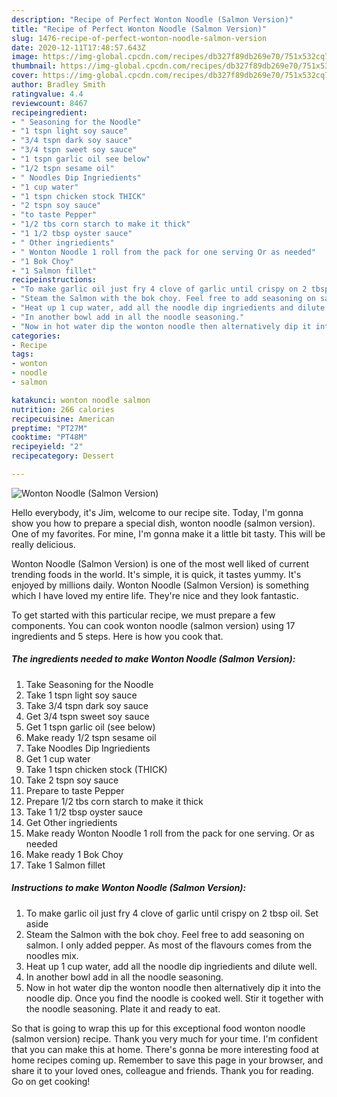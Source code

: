 ```yaml
---
description: "Recipe of Perfect Wonton Noodle (Salmon Version)"
title: "Recipe of Perfect Wonton Noodle (Salmon Version)"
slug: 1476-recipe-of-perfect-wonton-noodle-salmon-version
date: 2020-12-11T17:48:57.643Z
image: https://img-global.cpcdn.com/recipes/db327f89db269e70/751x532cq70/wonton-noodle-salmon-version-recipe-main-photo.jpg
thumbnail: https://img-global.cpcdn.com/recipes/db327f89db269e70/751x532cq70/wonton-noodle-salmon-version-recipe-main-photo.jpg
cover: https://img-global.cpcdn.com/recipes/db327f89db269e70/751x532cq70/wonton-noodle-salmon-version-recipe-main-photo.jpg
author: Bradley Smith
ratingvalue: 4.4
reviewcount: 8467
recipeingredient:
- " Seasoning for the Noodle"
- "1 tspn light soy sauce"
- "3/4 tspn dark soy sauce"
- "3/4 tspn sweet soy sauce"
- "1 tspn garlic oil see below"
- "1/2 tspn sesame oil"
- " Noodles Dip Ingriedients"
- "1 cup water"
- "1 tspn chicken stock THICK"
- "2 tspn soy sauce"
- "to taste Pepper"
- "1/2 tbs corn starch to make it thick"
- "1 1/2 tbsp oyster sauce"
- " Other ingriedients"
- " Wonton Noodle 1 roll from the pack for one serving Or as needed"
- "1 Bok Choy"
- "1 Salmon fillet"
recipeinstructions:
- "To make garlic oil just fry 4 clove of garlic until crispy on 2 tbsp oil. Set aside"
- "Steam the Salmon with the bok choy. Feel free to add seasoning on salmon. I only added pepper. As most of the flavours comes from the noodles mix."
- "Heat up 1 cup water, add all the noodle dip ingriedients and dilute well."
- "In another bowl add in all the noodle seasoning."
- "Now in hot water dip the wonton noodle then alternatively dip it into the noodle dip. Once you find the noodle is cooked well. Stir it together with the noodle seasoning. Plate it and ready to eat."
categories:
- Recipe
tags:
- wonton
- noodle
- salmon

katakunci: wonton noodle salmon 
nutrition: 266 calories
recipecuisine: American
preptime: "PT27M"
cooktime: "PT48M"
recipeyield: "2"
recipecategory: Dessert

---
```



![Wonton Noodle (Salmon Version)](https://img-global.cpcdn.com/recipes/db327f89db269e70/751x532cq70/wonton-noodle-salmon-version-recipe-main-photo.jpg)

Hello everybody, it's Jim, welcome to our recipe site. Today, I'm gonna show you how to prepare a special dish, wonton noodle (salmon version). One of my favorites. For mine, I'm gonna make it a little bit tasty. This will be really delicious.



Wonton Noodle (Salmon Version) is one of the most well liked of current trending foods in the world. It's simple, it is quick, it tastes yummy. It's enjoyed by millions daily. Wonton Noodle (Salmon Version) is something which I have loved my entire life. They're nice and they look fantastic.


To get started with this particular recipe, we must prepare a few components. You can cook wonton noodle (salmon version) using 17 ingredients and 5 steps. Here is how you cook that.

<!--inarticleads1-->

##### The ingredients needed to make Wonton Noodle (Salmon Version):

1. Take  Seasoning for the Noodle
1. Take 1 tspn light soy sauce
1. Take 3/4 tspn dark soy sauce
1. Get 3/4 tspn sweet soy sauce
1. Get 1 tspn garlic oil (see below)
1. Make ready 1/2 tspn sesame oil
1. Take  Noodles Dip Ingriedients
1. Get 1 cup water
1. Take 1 tspn chicken stock (THICK)
1. Take 2 tspn soy sauce
1. Prepare to taste Pepper
1. Prepare 1/2 tbs corn starch to make it thick
1. Take 1 1/2 tbsp oyster sauce
1. Get  Other ingriedients
1. Make ready  Wonton Noodle 1 roll from the pack for one serving. Or as needed
1. Make ready 1 Bok Choy
1. Take 1 Salmon fillet




<!--inarticleads2-->

##### Instructions to make Wonton Noodle (Salmon Version):

1. To make garlic oil just fry 4 clove of garlic until crispy on 2 tbsp oil. Set aside
1. Steam the Salmon with the bok choy. Feel free to add seasoning on salmon. I only added pepper. As most of the flavours comes from the noodles mix.
1. Heat up 1 cup water, add all the noodle dip ingriedients and dilute well.
1. In another bowl add in all the noodle seasoning.
1. Now in hot water dip the wonton noodle then alternatively dip it into the noodle dip. Once you find the noodle is cooked well. Stir it together with the noodle seasoning. Plate it and ready to eat.




So that is going to wrap this up for this exceptional food wonton noodle (salmon version) recipe. Thank you very much for your time. I'm confident that you can make this at home. There's gonna be more interesting food at home recipes coming up. Remember to save this page in your browser, and share it to your loved ones, colleague and friends. Thank you for reading. Go on get cooking!
